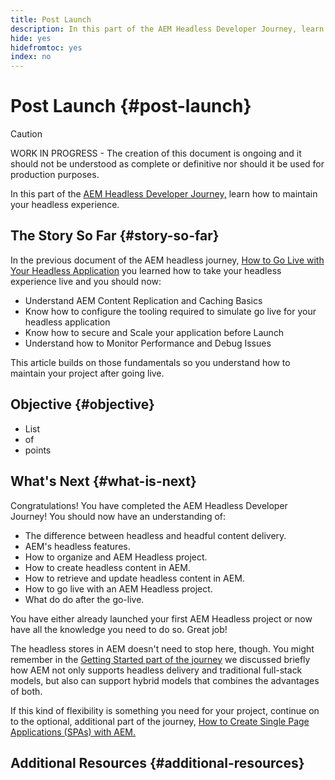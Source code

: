 ```yaml
---
title: Post Launch
description: In this part of the AEM Headless Developer Journey, learn how to maintain your headless experience.
hide: yes
hidefromtoc: yes
index: no
---
```


# Post Launch {#post-launch}

>[!CAUTION]
>
>WORK IN PROGRESS - The creation of this document is ongoing and it should not be understood as complete or definitive nor should it be used for production purposes.

In this part of the [AEM Headless Developer Journey,](#overview.md) learn how to maintain your headless experience.

## The Story So Far {#story-so-far}

In the previous document of the AEM headless journey, [How to Go Live with Your Headless Application](go-live.md) you learned how to take your headless experience live and you should now:

* Understand AEM Content Replication and Caching Basics
* Know how to configure the tooling required to simulate go live for your headless application
* Know how to secure and Scale your application before Launch
* Understand how to Monitor Performance and Debug Issues

This article builds on those fundamentals so you understand how to maintain your project after going live.

## Objective {#objective}

* List
* of
* points

## What's Next {#what-is-next}

Congratulations! You have completed the AEM Headless Developer Journey! You should now have an understanding of:

* The difference between headless and headful content delivery.
* AEM's headless features.
* How to organize and AEM Headless project.
* How to create headless content in AEM.
* How to retrieve and update headless content in AEM.
* How to go live with an AEM Headless project.
* What do do after the go-live.

You have either already launched your first AEM Headless project or now have all the knowledge you need to do so. Great job!

The headless stores in AEM doesn't need to stop here, though. You might remember in the [Getting Started part of the journey](getting-started.md#integration-levels) we discussed briefly how AEM not only supports headless delivery and traditional full-stack models, but also can support hybrid models that combines the advantages of both.

If this kind of flexibility is something you need for your project, continue on to the optional, additional part of the journey, [How to Create Single Page Applications (SPAs) with AEM.](create-spa.md)

## Additional Resources {#additional-resources}

